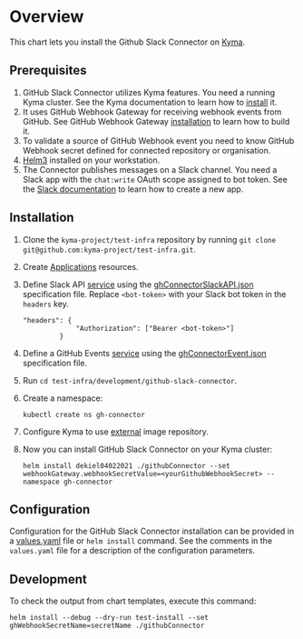 # Overview

This chart lets you install the Github Slack Connector on [Kyma](https://kyma-project.io/).

## Prerequisites

1. GitHub Slack Connector utilizes Kyma features. You need a running Kyma cluster. See the Kyma documentation to learn how to [install](https://kyma-project.io/docs/#installation-installation) it.
2. It uses GitHub Webhook Gateway for receiving webhook events from GitHub. See GitHub Webhook Gateway [installation](../githubWebhookGateway/README.md) to learn how to build it.
3. To validate a source of GitHub Webhook event you need to know GitHub Webhook secret defined for connected repository or organisation.
4. [Helm3](https://helm.sh/docs/intro/install/) installed on your workstation.
5. The Connector publishes messages on a Slack channel. You need a Slack app with the `chat:write` OAuth scope assigned to bot token. See the [Slack documentation](https://api.slack.com/authentication/basics) to learn how to create a new app.

## Installation

1. Clone the `kyma-project/test-infra` repository by running `git clone git@github.com:kyma-project/test-infra.git`.
2. Create [Applications](https://kyma-project.io/docs/components/application-connector/#tutorials-create-a-new-application) resources.
3. Define Slack API [service](https://kyma-project.io/docs/components/application-connector/#tutorials-register-a-service-register-an-api-with-a-specification-url) using the [ghConnectorSlackAPI.json](ghConnectorSlackAPI.json) specification file. Replace `<bot-token>` with your Slack bot token in the `headers` key.
   ```
   "headers": {
                "Authorization": ["Bearer <bot-token>"]
            }
   ```
4. Define a GitHub Events [service](https://kyma-project.io/docs/components/application-connector/#tutorials-register-a-service-register-a-service) using the [ghConnectorEvent.json](ghConnectorEvent.json) specification file.
5.  Run `cd test-infra/development/github-slack-connector`.
6. Create a namespace:
   
   `kubectl create ns gh-connector`
7. Configure Kyma to use [external](https://kyma-project.io/docs/components/serverless/#tutorials-set-an-external-docker-registry) image repository.
8. Now you can install GitHub Slack Connector on your Kyma cluster:
   
   `helm install dekiel04022021 ./githubConnector --set webhookGateway.webhookSecretValue=<yourGithubWebhookSecret> --namespace gh-connector`

## Configuration

Configuration for the GitHub Slack Connector installation can be provided in a [values.yaml](values.yaml) file or `helm install` command. See the comments in the `values.yaml` file for a description of the configuration parameters.

## Development

To check the output from chart templates, execute this command:

`helm install --debug --dry-run test-install --set ghWebhookSecretName=secretName ./githubConnector`
